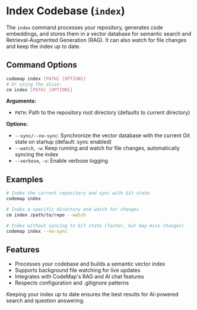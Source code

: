 # Index Codebase (`index`)

The `index` command processes your repository, generates code embeddings, and stores them in a vector database for semantic search and Retrieval-Augmented Generation (RAG). It can also watch for file changes and keep the index up to date.

## Command Options

```bash
codemap index [PATH] [OPTIONS]
# Or using the alias:
cm index [PATH] [OPTIONS]
```

**Arguments:**

- `PATH`: Path to the repository root directory (defaults to current directory)

**Options:**

- `--sync/--no-sync`: Synchronize the vector database with the current Git state on startup (default: sync enabled)
- `--watch`, `-w`: Keep running and watch for file changes, automatically syncing the index
- `--verbose`, `-v`: Enable verbose logging

## Examples

```bash
# Index the current repository and sync with Git state
codemap index

# Index a specific directory and watch for changes
cm index /path/to/repo --watch

# Index without syncing to Git state (faster, but may miss changes)
codemap index --no-sync
```

## Features

- Processes your codebase and builds a semantic vector index
- Supports background file watching for live updates
- Integrates with CodeMap's RAG and AI chat features
- Respects configuration and .gitignore patterns

Keeping your index up to date ensures the best results for AI-powered search and question answering. 